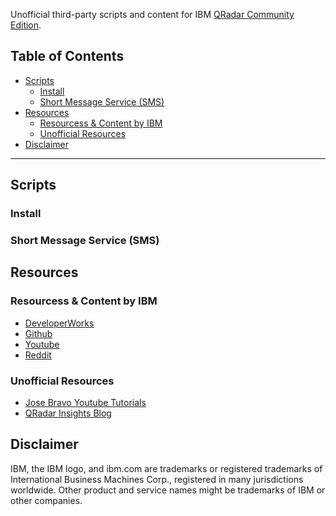 Unofficial third-party scripts and content for IBM [QRadar Community Edition](https://developer.ibm.com/qradar/ce/).

## Table of Contents
- [Scripts](#scripts)
  * [Install](#install)
  * [Short Message Service (SMS)](#short-message-service--sms-)
- [Resources](#resources)
  * [Resourcess & Content by IBM](#resourcess---content-by-ibm)
  * [Unofficial Resources](#unofficial-resources)
- [Disclaimer](#disclaimer)

***

## Scripts

### Install 

### Short Message Service (SMS)

## Resources 

### Resourcess & Content by IBM
* [DeveloperWorks](https://ibm.biz/qradarforums)
* [Github](https://github.com/ibm-security-intelligence)
* [Youtube](https://www.youtube.com/user/IBMSecuritySupport)
* [Reddit](https://www.reddit.com/r/QRadar/)

### Unofficial Resources 
* [Jose Bravo Youtube Tutorials](https://www.youtube.com/user/jbravovideos)
* [QRadar Insights Blog](https://qradarinsights.com/)

## Disclaimer 
IBM, the IBM logo, and ibm.com are trademarks or registered trademarks of International Business Machines Corp., registered in many jurisdictions worldwide. Other product and service names might be trademarks of IBM or other companies. 
